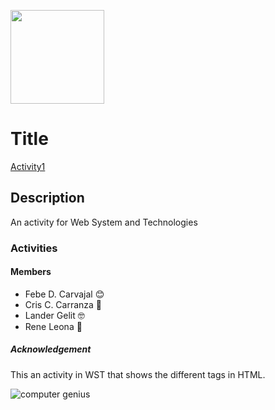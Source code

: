 <p> <img src="https://v2.sorsu.edu.ph/wp-content/uploads/2023/04/sorsu.png" align="center" width="150px" height="150px"> </p> 

# Title
[Activity1](https://github.com/febyyy1/Web-Systems-And-Technologies-Act1/blob/main/index.html)

## Description
An activity for Web System and Technologies

### Activities

#### Members
- Febe D. Carvajal 	:blush:
- Cris C. Carranza :clown_face:
- Lander Gelit :nerd_face:
- Rene Leona :lion:

##### Acknowledgement
This an activity in WST that shows the different tags in HTML.

![computer genius](https://tenor.com/view/work-computer-typing-busy-gif-17302654)

